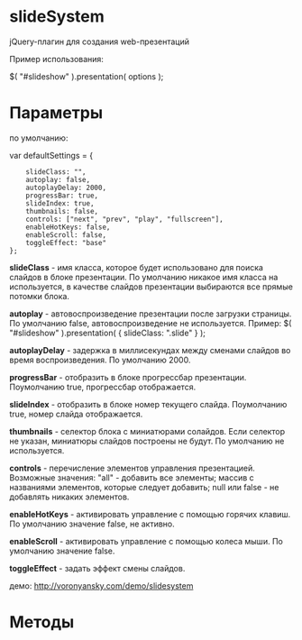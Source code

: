 slideSystem
===========
jQuery-плагин для создания web-презентаций

Пример использования:

$( "#slideshow" ).presentation( options );


Параметры
===========

по умолчанию:

var defaultSettings = {

        slideClass: "",
        autoplay: false,
        autoplayDelay: 2000,
        progressBar: true,
        slideIndex: true,
        thumbnails: false,
        controls: ["next", "prev", "play", "fullscreen"],
        enableHotKeys: false,
        enableScroll: false,
        toggleEffect: "base"
    };

<b>slideClass</b> - имя класса, которое будет использовано для поиска слайдов в блоке презентации. 
По умолчанию никакое имя класса на используется, в качестве слайдов презентации выбираются все прямые потомки блока.

<b>autoplay</b> - автовоспроизведение презентации после загрузки страницы. По умолчанию false, автовоспроизведение не используется.
Пример:
$( "#slideshow" ).presentation(
     {
        slideClass: ".slide"
     }
 );

<b>autoplayDelay</b> - задержка в миллисекундах между сменами слайдов во время воспроизведения. По умолчанию 2000.

<b>progressBar</b> - отобразить в блоке прогрессбар презентации. Поумолчанию true, прогрессбар отображается.

<b>slideIndex</b> - отобразить в блоке номер текущего слайда. Поумолчанию true, номер слайда отображается.

<b>thumbnails</b> - селектор блока с миниатюрами солайдов. Если селектор не указан, миниатюры слайдов построены не будут. По умолчанию не используется.

<b>controls</b> - перечисление элементов управления презентацией. Возможные значения: "all" - добавить все элементы; массив с названиями элементов, которые следует добавить;
null или false - не добавлять никаких элементов.

<b>enableHotKeys</b> - активировать управление с помощью горячих клавиш. По умолчанию значение false, не активно.

<b>enableScroll</b> - активировать управление с помощью колеса мыши. По умолчанию значение false.

<b>toggleEffect</b> - задать эффект смены слайдов.

демо: http://voronyansky.com/demo/slidesystem

Методы
===========

<b>


